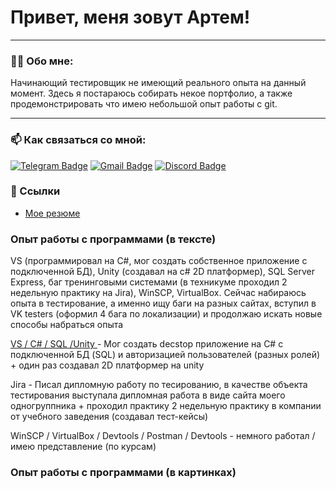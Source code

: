 # Привет, меня зовут Артем!

---

### 👨‍💻 Обо мне:

Начинающий тестировщик не имеющий реального опыта на данный момент. Здесь я постараюсь собирать некое портфолио, а также продемонстрировать что имею небольшой опыт работы с git.

---

### 📫 Как связаться со мной: 

[![Telegram Badge](https://img.shields.io/badge/-@trayn95-blue?style=flat&logo=Telegram&logoColor=white)](https://t.me/trayn95) [![Gmail Badge](https://img.shields.io/badge/-trayn352@gmail.com-red?style=flat&logo=Gmail&logoColor=white)](mailto:trayn352@gmail.com) [![Discord Badge](https://img.shields.io/badge/-__trayn__-black?style=&logo=Discord&logoColor=)](https://discord.com/users/248453176745787393/)

### 🔗 Ссылки

- [Мое резюме](https://drive.google.com/file/d/1dyre2KPFk4a8OAEWdyxogUDv5tDUL5zt/view?usp=sharing)


### Опыт работы с программами (в тексте)

VS (программировал на C#, мог создать собственное приложение с подключенной БД), Unity (создавал на c# 2D платформер), SQL Server Express, баг тренинговыми системами (в техникуме проходил 2 недельную практику на Jira), WinSCP, VirtualBox. Сейчас набираюсь опыта в тестирование, а именно ищу баги на разных сайтах, вступил в VK testers (оформил 4 бага по локализации) и продолжаю искать новые способы набраться опыта

<a href=""> VS / C# / SQL /Unity </a> - Мог создать decstop приложение на C# c подключенной БД (SQL) и авторизацией пользователей (разных ролей) + один раз создавал 2D платформер на unity

Jira - Писал дипломную работу по тесированию, в качестве объекта тестирования выступала дипломная работа в виде сайта моего одногруппника + проходил практику 2 недельную практику в компании от учебного заведения (создавал тест-кейсы)

WinSCP / VirtualBox / Devtools / Postman / Devtools - немного работал / имею представление (по курсам)

### Опыт работы с программами (в картинках)
